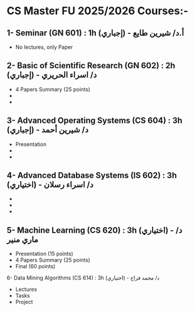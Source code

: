 # CS Master FU 2025/2026 Courses:-
1- Seminar (GN 601) : 1h (إجباري) - أ.د/ شيرين طايع
  -
  - No lectures, only Paper

2- Basic of Scientific Research (GN 602) : 2h (إجباري) - د/ اسراء الحريري
  - 
  - 4 Papers Summary (25 points)
  - 
  -

3- Advanced Operating Systems (CS 604) : 3h (إجباري) - د/ شيرين أحمد
  - 
  - Presentation
  -
  -

4- Advanced Database Systems (IS 602) : 3h (اختياري) - د/ اسراء رسلان
  -
  -
  -
  -

5- Machine Learning (CS 620) : 3h (اختياري) - د/ ماري منير 
  -
  - Presentation (15 points) 
  - 4 Papers Summary (25 points)
  - Final (60 points)

6- Data Mining Algorithms (CS 614) : 3h (اختياري) - د/ محمد فراج
  - Lectures
  - Tasks
  - Project
